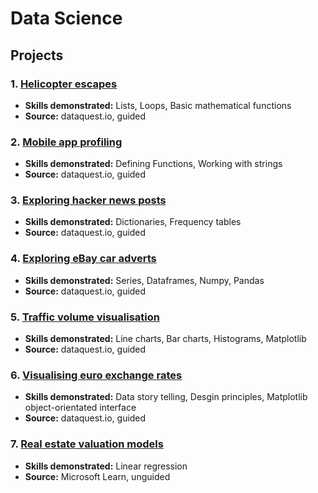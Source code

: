 # Data Science
## Projects

### 1. [Helicopter escapes](https://github.com/srapsons/data-science/blob/caa14121b55a3bf5da07f397eb838603ecfd3b37/Helicopter%20escapes.ipynb)
- **Skills demonstrated:** Lists, Loops, Basic mathematical functions
- **Source:** dataquest.io, guided 
### 2. [Mobile app profiling](https://github.com/srapsons/data-science/blob/2d53ec8fb8636e5070633dc163ffdecc70da3ea7/Mobile%20app%20profiling.ipynb)
- **Skills demonstrated:** Defining Functions, Working with strings
- **Source:** dataquest.io, guided 
### 3. [Exploring hacker news posts](https://github.com/srapsons/data-science/blob/2d53ec8fb8636e5070633dc163ffdecc70da3ea7/Exploring%20Hacker%20News%20posts.ipynb)
- **Skills demonstrated:** Dictionaries, Frequency tables
- **Source:** dataquest.io, guided 
### 4. [Exploring eBay car adverts](https://github.com/srapsons/data-science/blob/2d53ec8fb8636e5070633dc163ffdecc70da3ea7/Exploring%20Car%20Ads%20on%20eBay.ipynb)
- **Skills demonstrated:** Series, Dataframes, Numpy, Pandas
- **Source:** dataquest.io, guided 
### 5. [Traffic volume visualisation](https://github.com/srapsons/data-science/blob/0de752734f03f3216ccfa8d39813fca87299352e/I-94%20traffic%20visualisation.ipynb)
- **Skills demonstrated:** Line charts, Bar charts, Histograms, Matplotlib
- **Source:** dataquest.io, guided
### 6. [Visualising euro exchange rates](https://github.com/srapsons/data-science/blob/e7c3f9b32a888a95824fd377ac5c549adc1d2682/Visualising%20euro%20exchange%20rates.ipynb)
- **Skills demonstrated:** Data story telling, Desgin principles, Matplotlib object-orientated interface
- **Source:** dataquest.io, guided
### 7. [Real estate valuation models](https://github.com/srapsons/data-science/blob/429ca6f9605f8c685b000d3153c14548db735879/Real%20estate%20valuation%20models.ipynb)
- **Skills demonstrated:** Linear regression
- **Source:** Microsoft Learn, unguided
